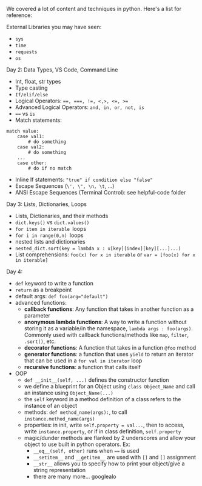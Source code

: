 We covered a lot of content and techniques in python. Here's a list for reference:

External Libraries you may have seen:
- `sys`
- `time`
- `requests`
- `os`

Day 2: Data Types, VS Code, Command Line
- Int, float, str types
- Type casting
- `If/elif/else`
- Logical Operators: `==, ===, !=, <,>, <=, >=`
- Advanced Logical Operators: `and, in, or, not, is`
- `==` vs `is`
- Match statements: 
```
match value:
    case val1:
        # do something
    case val2:
        # do something
    ...
    case other:
        # do if no match
```
- Inline If statements: `"true" if condition else "false"`
- Escape Sequences (`\', \", \n, \t`, ...)
- ANSI Escape Sequences (Terminal Control): see helpful-code folder 

Day 3: Lists, Dictionaries, Loops
- Lists, Dictionaries, and their methods
- `dict.keys()` vs `dict.values()`
- `for item in iterable `loops
- `for i in range(0,n) `loops
- nested lists and dictionaries
- `nested_dict.sort(key = lambda x : x[key][index][key][...]...)`
- List comprehensions: `foo(x) for x in iterable` or `var = [foo(x) for x in iterable]`

Day 4:
- `def` keyword to write a function
- `return` as a breakpoint
- default args: `def foo(arg="default")` 
- advanced functions:
    - **callback functions**: Any function that takes in another function as a parameter
    - **anonymous lambda functions**: A way to write a function without storing it as a variable/in the namespace, `lambda args : foo(args)`. Commonly used with callback functions/methods like `map`, `filter`, `.sort()`, etc.
    - **decorator functions**: A function that takes in a function `@foo` method
    - **generator functions**: a function that uses `yield` to return an iterator that can be used in a `for val in iterator` loop
    - **recursive functions**: a function that calls itself
- OOP
    - `def __init__(self, ...)`  defines the constructor function
    - we define a blueprint for an Object using `class Object_Name` and call an instance using `Object_Name(...)`
    - the `self` keyword in a method definition of a class refers to the instance of an object 
    - methods: `def method_name(args):`, to call `instance.method_name(args)`
    - properties: in init, write `self.property = val...`, then to access, write `instance.property`, or if in class definition, `self.property`
    - magic/dunder methods are flanked by 2 underscores and allow your object to use built in python operators. Ex:
        - `__eq__(self, other)` runs when `==` is used
        - `__setitem__` and `__getitem__` are used with `[]` and `[]` assignment
        - `__str__` allows you to specify how to print your object/give a string representation
        - there are many more... googlealo
